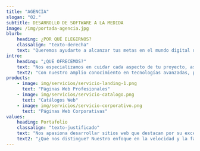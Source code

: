 ```yaml
---
title: "AGENCIA"
slogan: "02."
subtitle: DESARROLLO DE SOFTWARE A LA MEDIDA
image: /img/portada-agencia.jpg
blurb:
    heading: ¿POR QUÉ ELEGIRNOS?
    classalign: "texto-derecha"
    text: "Queremos ayudarte a alcanzar tus metas en el mundo digital de manera fácil y efectiva. Con nosotros tendrás todo lo que necesitas en un solo lugar. Confía en nuestro equipo de expertos para impulsar tu negocio."
intro:
    heading: "¿QUE OFRECEMOS?"
    text: "Nos especializamos en cuidar cada aspecto de tu proyecto, asegurándonos de que todo funcione perfectamente."
    text2: "Con nuestro amplio conocimiento en tecnologías avanzadas, podemos llevar tu proyecto al siguiente nivel. Estamos equipados con las herramientas necesarias para hacer que tu visión cobre vida. Siempre nos mantenemos a la vanguardia de la tecnología, ofreciéndote soluciones innovadoras y adaptadas específicamente a las necesidades de tu proyecto. ¡Confía en nosotros para hacer realidad tus sueños tecnológicos!"
products:
    - image: img/servicios/servicio-landing-1.png
      text: "Páginas Web Profesionales"
    - image: img/servicios/servicio-catalogo.png
      text: "Catálogos Web"
    - image: img/servicios/servicio-corporativo.png
      text: "Páginas Web Corporativas"
values:
    heading: Portafolio
    classalign: "texto-justificado"
    text: "Nos apasiona desarrollar sitios web que destacan por su excelencia y creatividad."
    text2: "¿Qué nos distingue? Nuestro enfoque en la velocidad y la facilidad de uso. Cada uno de nuestros sitios web está diseñado para brindar una experiencia de usuario fluida y sin complicaciones. Además, son totalmente adaptables, lo que garantiza que se vean increíbles en cualquier dispositivo, ya sea una computadora de escritorio, un smartphone o una tablet."
---
```


